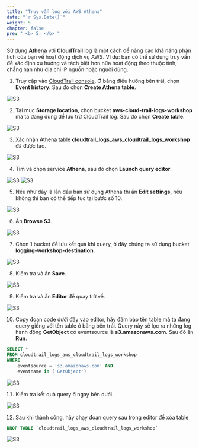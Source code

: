 ```yaml
---
title: "Truy vấn log với AWS Athena"
date: "`r Sys.Date()`"
weight: 5
chapter: false
pre: " <b> 5. </b> "
---
```


Sử dụng **Athena** với **CloudTrail** log là một cách để nâng cao khả năng phân tích của bạn về hoạt động dịch vụ AWS. Ví dụ: bạn có thể sử dụng truy vấn để xác định xu hướng và tách biệt hơn nữa hoạt động theo thuộc tính, chẳng hạn như địa chỉ IP nguồn hoặc người dùng.

1. Truy cập vào [CloudTrail console](https://console.aws.amazon.com/cloudtrail/). Ở bảng điều hướng bên trái, chọn **Event history**. Sau đó chọn **Create Athena table**.

![S3](/images/5.athena/51.png)

2. Tại muc **Storage location**, chọn bucket **aws-cloud-trail-logs-workshop** mà ta đang dùng để lưu trữ CloudTrail log. Sau đó chọn **Create table**.

![S3](/images/5.athena/52.png)

3. Xác nhận Athena table **cloudtrail_logs_aws_cloudtrail_logs_workshop** đã được tạo.

![S3](/images/5.athena/53.png)

4. Tìm và chọn service **Athena**, sau đó chọn **Launch query editor**.

![S3](/images/5.athena/53-1.png)
![S3](/images/5.athena/53-2.png)

5. Nếu như đây là lần đầu bạn sử dụng Athena thì ấn **Edit settings**, nếu không thì bạn có thể tiếp tục tại bước số 10.

![S3](/images/5.athena/54.png)

6. Ấn **Browse S3**.

![S3](/images/5.athena/55.png)

7. Chọn 1 bucket để lưu kết quả khi query, ở đây chúng ta sử dụng bucket **logging-workshop-destination**.

![S3](/images/5.athena/56.png)

8. Kiểm tra và ấn **Save**.

![S3](/images/5.athena/57.png)

9. Kiểm tra và ấn **Editor** để quay trở về.

![S3](/images/5.athena/58.png)

10. Copy đoạn code dưới đây vào editor, hãy đảm bảo tên table mà ta đang query giống với tên table ở bảng bên trái. Query này sẽ lọc ra những log hành động **GetObject** có eventsource là **s3.amazonaws.com**. Sau đó ấn **Run**.

```sql
SELECT *
FROM cloudtrail_logs_aws_cloudtrail_logs_workshop
WHERE
    eventsource = 's3.amazonaws.com' AND
    eventname in ('GetObject')
```

![S3](/images/5.athena/59.png)

11. Kiểm tra kết quả query ở ngay bên dưới.

![S3](/images/5.athena/60.png)

12. Sau khi thành công, hãy chạy đoạn query sau trong editor để xóa table

```sql
DROP TABLE `cloudtrail_logs_aws_cloudtrail_logs_workshop`

```

![S3](/images/6.clean/61.png)
